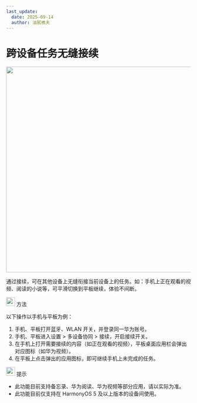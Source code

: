 ```yaml
---
last_update:
  date: 2025-09-14
  author: 油腻樵夫
---
```


# 跨设备任务无缝接续

<img src="https://tips-p01-drcn.dbankcdn.cn/MODEL/DOC/C00B031/resource/card/202508111clkwd/zh-cn/image/figure/20005815_f001_AppContinuation.png" width="560" height=""/>

通过接续，可在其他设备上无缝衔接当前设备上的任务。如：手机上正在观看的视频、阅读的小说等，可平滑切换到平板继续，体验不间断。

<img src="https://tips-p01-drcn.dbankcdn.cn/MODEL/EMUI/C00B030/resource/card/202503041becsx/zh-cn/image/common/buttons/fig_method.png" width="24" height="24"/> 方法

以下操作以手机与平板为例：

1.  手机、平板打开蓝牙、WLAN 开关，并登录同一华为账号。
2.  手机、平板进入设置 > 多设备协同 > 接续，开启接续开关。
3.  在手机上打开需要接续的内容（如正在观看的视频），平板桌面应用栏会弹出对应图标（如华为视频）。
4.  在平板上点击弹出的应用图标，即可继续手机上未完成的任务。

<img src="https://tips-p01-drcn.dbankcdn.cn/MODEL/EMUI/C00B030/resource/card/202508300vZjQz/zh-cn/image/common/buttons/fig_tips.png" width="24" height="24"/> 提示

+   此功能目前支持备忘录、华为阅读、华为视频等部分应用，请以实际为准。
+   此功能目前仅支持在 HarmonyOS 5 及以上版本的设备间使用。
